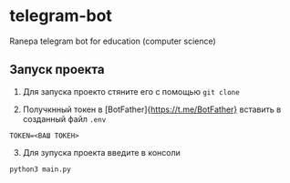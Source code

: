 # telegram-bot
Ranepa telegram bot for education (computer science)


## Запуск проекта

1. Для запуска проекто стяните его с помощью `git clone`

2. Получкнный токен в [BotFather]{https://t.me/BotFather} вставить в созданный файл `.env`


```
TOKEN=<ВАШ ТОКЕН>
```

3. Для зупуска проекта введите в консоли

```
python3 main.py
```


